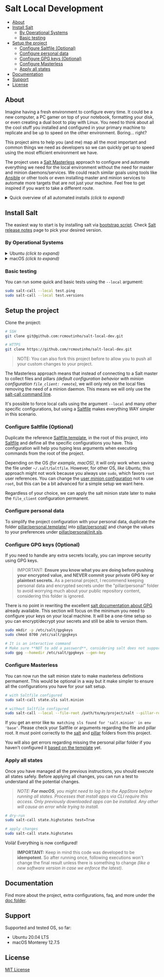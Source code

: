 # Salt Local Development <!-- omit in toc -->

- [About](#about)
- [Install Salt](#install-salt)
  - [By Operational Systems](#by-operational-systems)
  - [Basic testing](#basic-testing)
- [Setup the project](#setup-the-project)
  - [Configure Saltfile (Optional)](#configure-saltfile-optional)
  - [Configure personal data](#configure-personal-data)
  - [Configure GPG keys (Optional)](#configure-gpg-keys-optional)
  - [Configure Masterless](#configure-masterless)
  - [Apply all states](#apply-all-states)
- [Documentation](#documentation)
- [Support](#support)
- [License](#license)

## About

Imagine having a fresh environment to configure every time. It could be a new computer, a PC gamer on top of your notebook, formatting your disk, or even creating a dual boot to play with Linux. You need to think about all the cool stuff you installed and configured in your primary machine to replicate and be up to speed on the other environment. Boring... right?

This project aims to help you (and me) map all the most important and common things we need as developers so we can quickly get up to speed using the most efficient environment we have.

The project uses a [Salt Masterless](https://docs.saltproject.io/en/latest/topics/tutorials/quickstart.html) approach to configure and automate everything we need for the local environment without the need for master and minion daemons/services. We could reach similar goals using tools like [Ansible](https://www.ansible.com) or other tools or even installing master and minion services to automate more targets that are not just your machine. Feel free to get inspired if you want to take a different route.

<details>
  <summary>Quick overview of all automated installs <i>(click to expand)</i></summary>

  ### Linux <!-- omit in toc -->
  - [GIT](https://git-scm.com/) + configs
  - [Visual Studio Code](https://code.visualstudio.com/) + extensions
  - [Docker](https://www.docker.com/) + configs
  - Terminal using [Zsh](https://www.zsh.org/) + configs + theme + plugins
  - [Python](https://www.python.org/) + [Ruff](https://astral.sh/ruff) + [UV](https://astral.sh/uv)
  - Hypervisors
    - [Virtualbox](https://www.virtualbox.org/)
  - [Vagrant](https://www.vagrantup.com/)
  - General Tools
    - [1Password](https://1password.com/)
    - [Shutter](https://shutter-project.org/) _(for screenshots)_
    - [Spotify](https://open.spotify.com/)
  - General packages
    - curl
    - [jq](https://jqlang.github.io/jq/)
    - tree
    - vim
    - wget
  - Extra
    - GDM (GNOME Display Manager) + configs
    - GRUB Customizer
    - Extra fonts
    - [eza](https://eza.rocks/) _(alternative for `ls` command)_
  - Documentation about a few manual configurations
  
  ### Windows <!-- omit in toc -->
  _Coming soon ( as I have time :smile: )_

  ### macOS <!-- omit in toc -->
  - [GIT](https://git-scm.com/) + configs
  - [Visual Studio Code](https://code.visualstudio.com/) + extensions
  - [Docker](https://www.docker.com/)
  - Terminal using [Zsh](https://www.zsh.org/) + configs + theme + plugins
  - [Python](https://www.python.org/) + [Ruff](https://astral.sh/ruff) + [UV](https://astral.sh/uv)
  - Hypervisors
    - [Virtualbox](https://www.virtualbox.org/)
  - [Vagrant](https://www.vagrantup.com/)
  - General Tools
    - [1Password](https://1password.com/)
    - [Adobe Acrobat Reader](https://acrobat.adobe.com/us/en/acrobat/pdf-reader.html)
    - [BalenaEtcher](https://balena.io/etcher)
    - [Camtasia](https://www.techsmith.com/video-editor.html)
    - [CleanMyMac X](https://cleanmymac.com/)
    - [Discord](https://discord.com/)
    - [Divvy](https://mizage.com/divvy/)
    - [Google Drive](https://www.google.com/drive/)
    - [Google Chrome](https://www.google.com/intl/en_ca/chrome/)
    - [Imageoptim](https://imageoptim.com/mac)
    - [Keka](https://www.keka.io/)
    - [Kindle](https://apps.apple.com/us/app/amazon-kindle/id302584613)
    - [NordVPN](https://nordvpn.com/)
    - [Notion](https://www.notion.so/)
    - [Office 365 / Microsoft](https://www.office.com/)
      - OneDrive
      - Microsoft Word
      - Microsoft Excel
      - Microsoft Remote Desktop
    - [Paragon NTFS for Mac)](https://www.paragon-software.com/home/ntfs-mac/)
    - [Pixelmator Pro](https://www.pixelmator.com/pro/)
    - [Postman](https://www.postman.com/)
    - [Raspberry PI Imager](https://www.raspberrypi.org/downloads/)
    - [Spotify](https://open.spotify.com/)
    - [Telegram](https://telegram.org/)
    - [The Unarchiver](https://theunarchiver.com/)
    - [Vlc](https://www.videolan.org/vlc/)
    - [Vuescan](https://www.hamrick.com/)
    - [WhatsApp Messenger](https://www.whatsapp.com/)
    - [Zoom](https://www.zoom.us/)
  - General packages
    - curl
    - [jq](https://jqlang.github.io/jq/)
    - tree
    - vim
    - wget
  - Extra
    - Extra fonts
    - [eza](https://eza.rocks/) _(alternative for `ls` command)_
    - [mas](https://github.com/mas-cli/mas) _(command line interface for the Mac App Store)_
    - System defaults
  - Documentation about a few manual configurations

</details>

## Install Salt

The easiest way to start is by installing salt via [bootstrap script](https://github.com/saltstack/salt-bootstrap). Check [Salt release notes](https://docs.saltproject.io/en/latest/topics/releases/index.html) page to pick your desired version.

### By Operational Systems

<details>
  <summary>Ubuntu <i>(click to expand)</i></summary>

  ```bash
  curl -o /tmp/bootstrap-salt.sh -L https://bootstrap.saltproject.io

  # test the downloaded file
  test $(sha256sum /tmp/bootstrap-salt.sh | awk '{print $1}') \
    = $(curl -sL https://bootstrap.saltproject.io/sha256 | cat -) \
    && echo "OK" || echo "File does not match checksum"

  # alternative for curl
  wget -O /tmp/bootstrap-salt.sh https://bootstrap.saltproject.io

  # test the downloaded file
  test $(sha256sum /tmp/bootstrap-salt.sh | awk '{print $1}') \
    = $(wget -qO- https://bootstrap.saltproject.io/sha256) \
    && echo "OK" || echo "File does not match checksum"

  # install salt
  ## -P : Allow pip based installations
  ## -X : Do not start daemons after installation (to favor our masterless approach)
  sudo sh /tmp/bootstrap-salt.sh -X -P stable 3006.8

  # For Debian distros, like Ubuntu, we will need to manually stop the service
  ## Message from the script
  ## WARN: Not starting daemons on Debian based distributions is not working mostly because starting them is the default behaviour.
  sudo systemctl stop salt-minion

  # check if the service is stopped
  sudo systemctl status salt-minion
  ```
</details>

<details>
  <summary>macOS <i>(click to expand)</i></summary>

  ```bash
  curl -o /tmp/bootstrap-salt.sh -L https://bootstrap.saltproject.io

  # test the downloaded file
  test $(shasum -a 256 /tmp/bootstrap-salt.sh | awk '{print $1}') \
    = $(curl -sL https://bootstrap.saltproject.io/sha256 | cat -) \
    && echo "OK" || echo "File does not match checksum"

  # install salt
  ## -P : Allow pip based installations
  ## -X : Do not start daemons after installation (to favor our masterless approach)
  sudo sh /tmp/bootstrap-salt.sh -X -P stable 3006.8

  # Once it's installed, open a new terminal before executing salt commands
  ```

  > _**EXTRA NOTES:** You might get a dialog regarding python3 asking to install **"command line developer tools"** (please do so because it's helpful and will install essential initial tools like git - the installation might take a while)_

</details>

### Basic testing

You can run some quick and basic tests using the `--local` argument:

```bash
sudo salt-call --local test.ping
sudo salt-call --local test.versions
```

## Setup the project

Clone the project:

```bash
# SSH
git clone git@github.com:rcmoutinho/salt-local-dev.git

# HTTPS
git clone https://github.com/rcmoutinho/salt-local-dev.git
```

> NOTE: You can also fork this project before to allow you to push all your custom changes to your project.

The Masterless approach means that instead of connecting to a Salt master to collect files and pillars _(default configuration behavior with minion configuration `file_client: remote`)_, we will only rely on the local files removing the need of a minion daemon. This means we will only use the [salt-call command line](https://docs.saltproject.io/en/latest/ref/cli/salt-call.html).

It's possible to force local calls using the argument `--local` and many other specific configurations, but using a [Saltfile](https://docs.saltproject.io/salt/install-guide/en/latest/topics/configure-master-minion.html#saltfile) makes everything WAY simpler in this scenario.

### Configure Saltfile (Optional)

Duplicate the reference [Saltfile.template](./Saltfile.template), in the root of this project, into [Saltfile](./Saltfile) and define all the specific configurations you have. This configuration will help you typing less arguments when executing commands from the root of the project.

Depending on the OS _(for example, macOS)_, it will only work when saving the file under `~/.salt/Saltfile`. However, for other OS, _like Ubuntu_, this approach might not work because you always use `sudo`, which favors `root` user references. You can change the [user minion configuration](https://docs.saltproject.io/en/latest/ref/configuration/minion.html#user) not to use `root`, but this can be a bit advanced for a simple setup we want here.

Regardless of your choice, we can apply the salt minion state later to make the `file_client` configuration permanent.

### Configure personal data

To simplify the project configuration with your personal data, duplicate the folder [pillar/personal.template/](pillar/personal.template/) into [pillar/personal/](pillar/personal/) and change the values to your preferences under [pillar/personal/init.sls](pillar/personal/init.sls).

### Configure GPG keys (Optional)

If you need to handle any extra secrets locally, you can improve security using GPG keys.

> IMPORTANT: **Ensure you know what you are doing before pushing your encrypted value, and NEVER commit your private GPG key or plaintext secrets.** As a personal project, I recommend keeping personal data and encrypted secrets under the "pillar/personal" folder to avoid worrying much about your public repository content, considering this folder is ignored.

There is no point in rewriting the excellent [salt documentation about GPG](https://docs.saltproject.io/en/latest/ref/renderers/all/salt.renderers.gpg.html) already available. This section will focus on the minimum you need to configure your keys on your local machine. It will be a one-time setup so you can encrypt/decrypt your secrets and still be able to version them.

```bash
sudo mkdir -p /etc/salt/gpgkeys
sudo chmod 0700 /etc/salt/gpgkeys

# It is an interactive command
# Make sure **NOT to add a password**, considering salt does not support it
sudo gpg --homedir /etc/salt/gpgkeys --gen-key
```

### Configure Masterless

You can now run the salt minion state to make masterless definitions permament. This would be optional in a way but it make simpler to ensure all the configurations you have for your salt setup.

```bash
# with Saltfile configured
sudo salt-call state.sls salt.minion

# without Saltfile configured
sudo salt-call --local --file-root /path/to/my/project/salt --pillar-root /path/to/my/project/pillar state.sls salt.minion
```

If you get an error like `No matching sls found for 'salt.minion' in env 'base'`. Please check your Saltfile or arguments regarding the file and pillar root. It must point correctly to the [salt](./salt/) and [pillar](./pillar/) folders from this project.

You will also get errors regarding missing the personal pillar folder if you haven't configured it [based on the template](pillar/personal.template/) yet.

### Apply all states

Once you have managed all the previous instructions, you should execute all states safely. Before applying all changes, you can run a test to understand all the potential changes.

> _NOTE: **For macOS**, you might need to log in to the AppStore before running all states. Processes that install apps via CLI require this access. Only previously downloaded apps can be installed. Any other will cause an error while trying to install._

```bash
# dry-run
sudo salt-call state.highstates test=True

# apply changes
sudo salt-call state.highstates
```

Voilà! Everything is now configured!

> **IMPORTANT:** Keep in mind this code was developed to be **idempotent**. So after running once, following executions won't change the final result unless there is something to change _(like a new software version in case we enforce the latest)_.

## Documentation

Find more about the project, extra configurations, faq, and more under the [doc folder](./docs/README.md).

## Support

Supported and tested OS, so far:
- Ubuntu 20.04 LTS
- macOS Monterey 12.7.5

## License

[MIT License](LICENSE)

